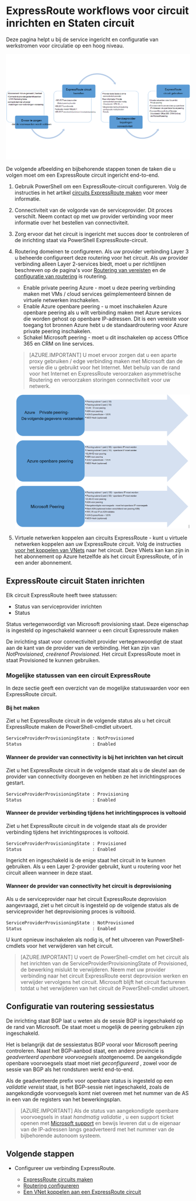 <properties
   pageTitle="Werkstromen voor het configureren van een circuit ExpressRoute | Microsoft Azure"
   description="Deze pagina helpt u bij de werkstromen voor het configureren van ExpressRoute circuit en peerings"
   documentationCenter="na"
   services="expressroute"
   authors="cherylmc"
   manager="carmonm"
   editor="" />
<tags
   ms.service="expressroute"
   ms.devlang="na"
   ms.topic="article" 
   ms.tgt_pltfrm="na"
   ms.workload="infrastructure-services"
   ms.date="10/10/2016"
   ms.author="cherylmc"/>

# <a name="expressroute-workflows-for-circuit-provisioning-and-circuit-states"></a>ExpressRoute workflows voor circuit inrichten en Staten circuit

Deze pagina helpt u bij de service ingericht en configuratie van werkstromen voor circulatie op een hoog niveau.

![](./media/expressroute-workflows/expressroute-circuit-workflow.png)

De volgende afbeelding en bijbehorende stappen tonen de taken die u volgen moet om een ExpressRoute circuit ingericht end-to-end. 

1. Gebruik PowerShell om een ExpressRoute-circuit configureren. Volg de instructies in het artikel [circuits ExpressRoute maken](expressroute-howto-circuit-classic.md) voor meer informatie.

2. Connectiviteit van de volgorde van de serviceprovider. Dit proces verschilt. Neem contact op met uw provider verbinding voor meer informatie over het bestellen van connectiviteit.

3. Zorg ervoor dat het circuit is ingericht met succes door te controleren of de inrichting staat via PowerShell ExpressRoute-circuit. 

4. Routering domeinen te configureren. Als uw provider verbinding Layer 3 u beheerde configureert deze routering voor het circuit. Als uw provider verbinding alleen Layer 2-services biedt, moet u per richtlijnen beschreven op de pagina's voor [Routering van vereisten](expressroute-routing.md) en de [configuratie van routering](expressroute-howto-routing-classic.md) is routering.

    -  Enable private peering Azure - moet u deze peering verbinding maken met VMs / cloud services geïmplementeerd binnen de virtuele netwerken inschakelen.
    -  Enable Azure openbare peering - u moet inschakelen Azure openbare peering als u wilt verbinding maken met Azure services die worden gehost op openbare IP-adressen. Dit is een vereiste voor toegang tot bronnen Azure hebt u de standaardroutering voor Azure private peering inschakelen.
    -  Schakel Microsoft peering - moet u dit inschakelen op access Office 365 en CRM on line services. 
    
    >[AZURE.IMPORTANT] U moet ervoor zorgen dat u een aparte proxy gebruiken / edge verbinding maken met Microsoft dan de versie die u gebruikt voor het Internet. Met behulp van de rand voor het Internet en ExpressRoute veroorzaken asymmetrische Routering en veroorzaken storingen connectiviteit voor uw netwerk.

    ![](./media/expressroute-workflows/routing-workflow.png)


5. Virtuele netwerken koppelen aan circuits ExpressRoute - kunt u virtuele netwerken koppelen aan uw ExpressRoute circuit. Volg de instructies [voor het koppelen van VNets](expressroute-howto-linkvnet-arm.md) naar het circuit. Deze VNets kan kan zijn in het abonnement op Azure hetzelfde als het circuit ExpressRoute, of in een ander abonnement.


## <a name="expressroute-circuit-provisioning-states"></a>ExpressRoute circuit Staten inrichten

Elk circuit ExpressRoute heeft twee statussen:

- Status van serviceprovider inrichten
- Status

Status vertegenwoordigt van Microsoft provisioning staat. Deze eigenschap is ingesteld op ingeschakeld wanneer u een circuit Expressroute maken

De inrichting staat voor connectiviteit provider vertegenwoordigt de staat aan de kant van de provider van de verbinding. Het kan zijn van *NotProvisioned*, *creëren*of *Provisioned*. Het circuit ExpressRoute moet in staat Provisioned te kunnen gebruiken.

### <a name="possible-states-of-an-expressroute-circuit"></a>Mogelijke statussen van een circuit ExpressRoute

In deze sectie geeft een overzicht van de mogelijke statuswaarden voor een ExpressRoute circuit.

#### <a name="at-creation-time"></a>Bij het maken

Ziet u het ExpressRoute circuit in de volgende status als u het circuit ExpressRoute maken de PowerShell-cmdlet uitvoert.

    ServiceProviderProvisioningState : NotProvisioned
    Status                           : Enabled


#### <a name="when-connectivity-provider-is-in-the-process-of-provisioning-the-circuit"></a>Wanneer de provider van connectivity is bij het inrichten van het circuit

Ziet u het ExpressRoute circuit in de volgende staat als u de sleutel aan de provider van connectivity doorgeven en hebben ze het inrichtingsproces gestart.

    ServiceProviderProvisioningState : Provisioning
    Status                           : Enabled


#### <a name="when-connectivity-provider-has-completed-the-provisioning-process"></a>Wanneer de provider verbinding tijdens het inrichtingsproces is voltooid

Ziet u het ExpressRoute circuit in de volgende staat als de provider verbinding tijdens het inrichtingsproces is voltooid.

    ServiceProviderProvisioningState : Provisioned
    Status                           : Enabled

Ingericht en ingeschakeld is de enige staat het circuit in te kunnen gebruiken. Als u een Layer 2-provider gebruikt, kunt u routering voor het circuit alleen wanneer in deze staat.

#### <a name="when-connectivity-provider-is-deprovisioning-the-circuit"></a>Wanneer de provider van connectivity het circuit is deprovisioning

Als u de serviceprovider naar het circuit ExpressRoute deprovision aangevraagd, ziet u het circuit is ingesteld op de volgende status als de serviceprovider het deprovisioning proces is voltooid.


    ServiceProviderProvisioningState : NotProvisioned
    Status                           : Enabled


U kunt opnieuw inschakelen als nodig is, of het uitvoeren van PowerShell-cmdlets voor het verwijderen van het circuit.  

>[AZURE.IMPORTANT] U voert de PowerShell-cmdlet om het circuit als het inrichten van de ServiceProviderProvisioningState of Provisioned, de bewerking mislukt te verwijderen. Neem met uw provider verbinding naar het circuit ExpressRoute eerst deprovision werken en verwijder vervolgens het circuit. Microsoft blijft het circuit factureren totdat u het verwijderen van het circuit de PowerShell-cmdlet uitvoert.


## <a name="routing-session-configuration-state"></a>Configuratie van routering sessiestatus

De inrichting staat BGP laat u weten als de sessie BGP is ingeschakeld op de rand van Microsoft. De staat moet u mogelijk de peering gebruiken zijn ingeschakeld.

Het is belangrijk dat de sessiestatus BGP vooral voor Microsoft peering controleren. Naast het BGP-aanbod staat, een andere provincie is *geadverteerd openbare voorvoegsels staat*genoemd. De aangekondigde openbare voorvoegsels staat moet niet *geconfigureerd* , zowel voor de sessie van BGP als het rondsturen werkt end-to-end. 

Als de geadverteerde prefix voor openbare status is ingesteld op een *validatie vereist* staat, is het BGP-sessie niet ingeschakeld, zoals de aangekondigde voorvoegsels komt niet overeen met het nummer van de AS in een van de registers van het bewerkingsplan. 

>[AZURE.IMPORTANT] Als de status van aangekondigde openbare voorvoegsels in staat *handmatig validatie* , u een support ticket openen met [Microsoft support](https://portal.azure.com/?#blade/Microsoft_Azure_Support/HelpAndSupportBlade) en bewijs leveren dat u de eigenaar van de IP-adressen langs geadverteerd met het nummer van de bijbehorende autonoom systeem.


## <a name="next-steps"></a>Volgende stappen

- Configureer uw verbinding ExpressRoute.

    - [ExpressRoute circuits maken](expressroute-howto-circuit-arm.md)
    - [Routering configureren](expressroute-howto-routing-arm.md)
    - [Een VNet koppelen aan een ExpressRoute circuit](expressroute-howto-linkvnet-arm.md)
